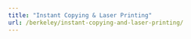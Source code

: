 ```yaml
---
title: "Instant Copying & Laser Printing"
url: /berkeley/instant-copying-and-laser-printing/
---
```

